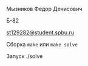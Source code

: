 Мызников Федор Денисович

Б-82

st129282@student.spbu.ru

Сборка `make` или `make solve`

Запуск ./solve

